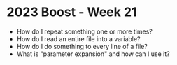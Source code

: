 # 2023 Boost - Week 21

* How do I repeat something one or more times?
* How do I read an entire file into a variable?
* How do I do something to every line of a file?
* What is "parameter expansion" and how can I use it?
